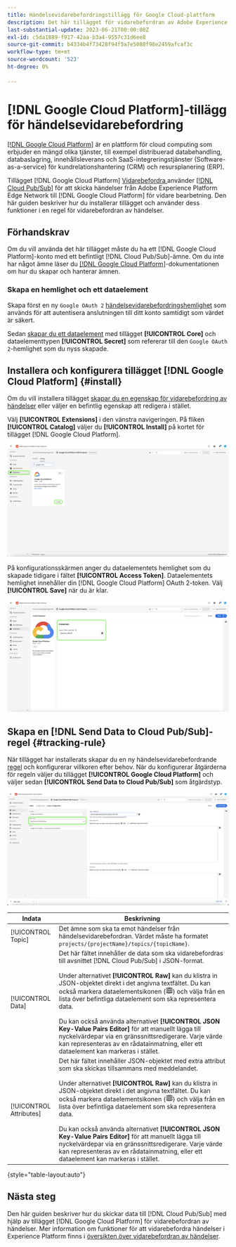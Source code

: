 ```yaml
---
title: Händelsevidarebefordringstillägg för Google Cloud-plattform
description: Det här tillägget för vidarebefordran av Adobe Experience Platform-händelser skickar Edge Network-händelser till Google Cloud Platform.
last-substantial-update: 2023-06-21T00:00:00Z
exl-id: c5da1889-f917-42aa-b3a4-9557c31d6ee8
source-git-commit: b4334b4f73428f94f5a7e5088f98e2459afcaf3c
workflow-type: tm+mt
source-wordcount: '523'
ht-degree: 0%

---
```


# [!DNL Google Cloud Platform]-tillägg för händelsevidarebefordring

[[!DNL Google Cloud Platform]](https://cloud.google.com/) är en plattform för cloud computing som erbjuder en mängd olika tjänster, till exempel distribuerad databehandling, databaslagring, innehållsleverans och SaaS-integreringstjänster (Software-as-a-service) för kundrelationshantering (CRM) och resursplanering (ERP).

Tillägget [!DNL Google Cloud Platform] [Vidarebefordra ](../../../ui/event-forwarding/overview.md) använder [[!DNL Cloud Pub/Sub]](https://cloud.google.com/pubsub) för att skicka händelser från Adobe Experience Platform Edge Network till [!DNL Google Cloud Platform] för vidare bearbetning. Den här guiden beskriver hur du installerar tillägget och använder dess funktioner i en regel för vidarebefordran av händelser.

## Förhandskrav

Om du vill använda det här tillägget måste du ha ett [!DNL Google Cloud Platform]-konto med ett befintligt [!DNL Cloud Pub/Sub]-ämne. Om du inte har något ämne läser du [[!DNL Google Cloud Platform]](https://cloud.google.com/pubsub/docs/create-topic)-dokumentationen om hur du skapar och hanterar ämnen.

### Skapa en hemlighet och ett dataelement

Skapa först en ny `Google OAuth 2` [händelsevidarebefordringshemlighet](../../../ui/event-forwarding/secrets.md) som används för att autentisera anslutningen till ditt konto samtidigt som värdet är säkert.

Sedan [skapar du ett dataelement](../../../ui/managing-resources/data-elements.md#create-a-data-element) med tillägget **[!UICONTROL Core]** och dataelementtypen **[!UICONTROL Secret]** som refererar till den `Google OAuth 2`-hemlighet som du nyss skapade.

## Installera och konfigurera tillägget [!DNL Google Cloud Platform] {#install}

Om du vill installera tillägget [skapar du en egenskap för vidarebefordring av händelser](../../../ui/event-forwarding/overview.md#properties) eller väljer en befintlig egenskap att redigera i stället.

Välj **[!UICONTROL Extensions]** i den vänstra navigeringen. På fliken **[!UICONTROL Catalog]** väljer du **[!UICONTROL Install]** på kortet för tillägget [!DNL Google Cloud Platform].

![Installationen av katalogtillägget [!DNL Google Cloud Platform] markeras.](../../../images/extensions/server/google-cloud-platform/install-extension.png)

På konfigurationsskärmen anger du dataelementets hemlighet som du skapade tidigare i fältet **[!UICONTROL Access Token]**. Dataelementets hemlighet innehåller din [!DNL Google Cloud Platform] OAuth 2-token. Välj **[!UICONTROL Save]** när du är klar.

![Konfigurationssidan för [!DNL Google Cloud Platform]-tillägget.](../../../images/extensions/server/google-cloud-platform/configure-extension.png)

## Skapa en [!DNL Send Data to Cloud Pub/Sub]-regel {#tracking-rule}

När tillägget har installerats skapar du en ny händelsevidarebefordrande [regel](../../../ui/managing-resources/rules.md) och konfigurerar villkoren efter behov. När du konfigurerar åtgärderna för regeln väljer du tillägget **[!UICONTROL Google Cloud Platform]** och väljer sedan **[!UICONTROL Send Data to Cloud Pub/Sub]** som åtgärdstyp.

![Åtgärdskonfigurationsvyn för [!UICONTROL Google Cloud Platform], med åtgärden markerad och [!UICONTROL Send Data to Cloud Pub/Sub].](../../../images/extensions/server/google-cloud-platform/event-action.png)

| Indata | Beskrivning |
| --- | --- |
| [!UICONTROL Topic] | Det ämne som ska ta emot händelser från händelsevidarebefordran. Värdet måste ha formatet `projects/{projectName}/topics/{topicName}`. |
| [!UICONTROL Data] | Det här fältet innehåller de data som ska vidarebefordras till avsnittet [!DNL Cloud Pub/Sub] i JSON-format.<br><br>Under alternativet **[!UICONTROL Raw]** kan du klistra in JSON-objektet direkt i det angivna textfältet. Du kan också markera dataelementsikonen (![Datauppsättningsikonen](../../../images/extensions/server/aws/data-element-icon.png)) och välja från en lista över befintliga dataelement som ska representera data.<br><br>Du kan också använda alternativet **[!UICONTROL JSON Key-Value Pairs Editor]** för att manuellt lägga till nyckelvärdepar via en gränssnittsredigerare. Varje värde kan representeras av en rådatainmatning, eller ett dataelement kan markeras i stället. |
| [!UICONTROL Attributes] | Det här fältet innehåller JSON-objektet med extra attribut som ska skickas tillsammans med meddelandet.<br><br>Under alternativet **[!UICONTROL Raw]** kan du klistra in JSON-objektet direkt i det angivna textfältet. Du kan också markera dataelementsikonen (![Datauppsättningsikonen](../../../images/extensions/server/aws/data-element-icon.png)) och välja från en lista över befintliga dataelement som ska representera data.<br><br>Du kan också använda alternativet **[!UICONTROL JSON Key-Value Pairs Editor]** för att manuellt lägga till nyckelvärdepar via en gränssnittsredigerare. Varje värde kan representeras av en rådatainmatning, eller ett dataelement kan markeras i stället. |

{style="table-layout:auto"}

## Nästa steg

Den här guiden beskriver hur du skickar data till [!DNL Cloud Pub/Sub] med hjälp av tillägget [!DNL Google Cloud Platform] för vidarebefordran av händelser. Mer information om funktioner för att vidarebefordra händelser i Experience Platform finns i [översikten över vidarebefordran av händelser](../../../ui/event-forwarding/overview.md).
